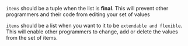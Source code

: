 `items` should be a tuple when the list is **final**. This will prevent other programmers and their code from editing your set of values


`items` should be a list when you want to it to be `extendable and flexible`. This will enable other programmers to change, add or delete the values from the set of items.
